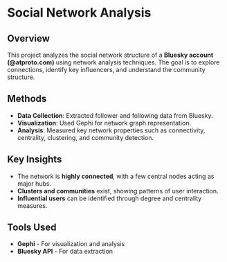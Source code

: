 # Social Network Analysis

## Overview
This project analyzes the social network structure of a **Bluesky account (@atproto.com)** using network analysis techniques. The goal is to explore connections, identify key influencers, and understand the community structure.

## Methods
- **Data Collection**: Extracted follower and following data from Bluesky.
- **Visualization**: Used Gephi for network graph representation.
- **Analysis**: Measured key network properties such as connectivity, centrality, clustering, and community detection.

## Key Insights
- The network is **highly connected**, with a few central nodes acting as major hubs.
- **Clusters and communities** exist, showing patterns of user interaction.
- **Influential users** can be identified through degree and centrality measures.

## Tools Used
- **Gephi** - For visualization and analysis
- **Bluesky API** - For data extraction
